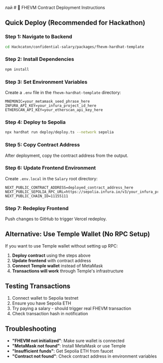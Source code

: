 лай # 🚀 FHEVM Contract Deployment Instructions

## Quick Deploy (Recommended for Hackathon)

### Step 1: Navigate to Backend
```bash
cd Hackcaton/confidential-salary/packages/fhevm-hardhat-template
```

### Step 2: Install Dependencies
```bash
npm install
```

### Step 3: Set Environment Variables
Create a `.env` file in the `fhevm-hardhat-template` directory:
```env
MNEMONIC=your_metamask_seed_phrase_here
INFURA_API_KEY=your_infura_project_id_here
ETHERSCAN_API_KEY=your_etherscan_api_key_here
```

### Step 4: Deploy to Sepolia
```bash
npx hardhat run deploy/deploy.ts --network sepolia
```

### Step 5: Copy Contract Address
After deployment, copy the contract address from the output.

### Step 6: Update Frontend Environment
Create `.env.local` in the `Salary` root directory:
```env
NEXT_PUBLIC_CONTRACT_ADDRESS=deployed_contract_address_here
NEXT_PUBLIC_SEPOLIA_RPC_URL=https://sepolia.infura.io/v3/your_infura_project_id
NEXT_PUBLIC_CHAIN_ID=11155111
```

### Step 7: Redeploy Frontend
Push changes to GitHub to trigger Vercel redeploy.

## Alternative: Use Temple Wallet (No RPC Setup)

If you want to use Temple wallet without setting up RPC:

1. **Deploy contract** using the steps above
2. **Update frontend** with contract address
3. **Connect Temple wallet** instead of MetaMask
4. **Transactions will work** through Temple's infrastructure

## Testing Transactions

1. Connect wallet to Sepolia testnet
2. Ensure you have Sepolia ETH
3. Try paying a salary - should trigger real FHEVM transaction
4. Check transaction hash in notification

## Troubleshooting

- **"FHEVM not initialized"**: Make sure wallet is connected
- **"MetaMask not found"**: Install MetaMask or use Temple
- **"Insufficient funds"**: Get Sepolia ETH from faucet
- **"Contract not found"**: Check contract address in environment variables
